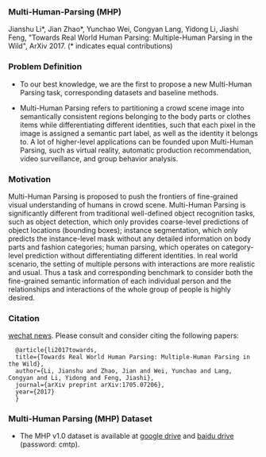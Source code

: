 ### Multi-Human-Parsing (MHP)
Jianshu Li*, Jian Zhao*, Yunchao Wei, Congyan Lang, Yidong Li, Jiashi Feng, "Towards Real World Human Parsing: Multiple-Human Parsing in the Wild", ArXiv 2017. (* indicates equal contributions)


### Problem Definition
- To our best knowledge, we are the first to propose a new Multi-Human Parsing task, corresponding datasets and baseline methods.


- Multi-Human Parsing refers to partitioning a crowd scene image into semantically consistent regions belonging to the body parts or clothes items while differentiating different identities, such that each pixel in the image is assigned a semantic part label, as well as the identity it belongs to. A lot of higher-level applications can be founded upon Multi-Human Parsing, such as virtual reality, automatic production recommendation, video surveillance, and group behavior analysis.


### Motivation
Multi-Human Parsing is proposed to push the frontiers of fine-grained visual understanding of humans in crowd scene. Multi-Human Parsing is significantly different from traditional well-defined object recognition tasks, such as object detection, which only provides coarse-level predictions of object locations (bounding boxes); instance segmentation, which only predicts the instance-level mask without any detailed information on body parts and fashion categories; human parsing, which operates on category-level prediction without  differentiating different identities. In real world scenario, the setting of multiple persons with interactions are more realistic and usual. Thus a task and corresponding benchmark to consider both the fine-grained semantic information of each individual person and the relationships and interactions of the whole group of people is highly desired.


### Citation
[wechat news](https://mp.weixin.qq.com/s/tfiPHvkhPW4HDEUzBMseGQ). Please consult and consider citing the following papers:


      @article{li2017towards,
      title={Towards Real World Human Parsing: Multiple-Human Parsing in the Wild},
      author={Li, Jianshu and Zhao, Jian and Wei, Yunchao and Lang, Congyan and Li, Yidong and Feng, Jiashi},
      journal={arXiv preprint arXiv:1705.07206},
      year={2017}
      }
  
  
### Multi-Human Parsing (MHP) Dataset
- The MHP v1.0 dataset is available at [google drive](https://drive.google.com/file/d/1hTS8QJBuGdcppFAr_bvW2tsD9hW_ptr5/view?usp=sharing) and [baidu drive](https://pan.baidu.com/s/1mjTtWqW) (password: cmtp).
